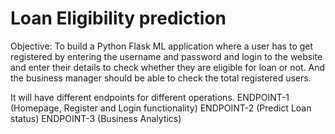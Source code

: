 # Loan Eligibility prediction
 
Objective:
To build a Python Flask ML application where a user has to get registered by entering the username and password and login to the website and enter their details to check whether they are eligible for loan or not. And the business manager should be able to check the total registered users.

It will have different endpoints for different operations.
ENDPOINT-1 (Homepage, Register and Login functionality)
ENDPOINT-2 (Predict Loan status)
ENDPOINT-3 (Business Analytics)



